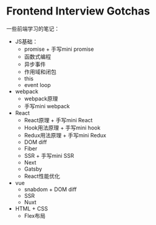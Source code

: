 # Frontend Interview Gotchas
一些前端学习的笔记：
- JS基础：
  - promise + 手写mini promise
  - 函数式编程
  - 异步事件
  - 作用域和闭包
  - this
  - event loop
- webpack
  - webpack原理 
  - 手写mini webpack
- React
  - React原理 + 手写mini React
  - Hook用法原理 + 手写mini hook
  - Redux用法原理 + 手写mini Redux
  - DOM diff
  - Fiber
  - SSR + 手写mini SSR
  - Next
  - Gatsby
  - React性能优化
- vue 
  - snabdom + DOM diff
  - SSR
  - Nuxt
- HTML + CSS
  - Flex布局